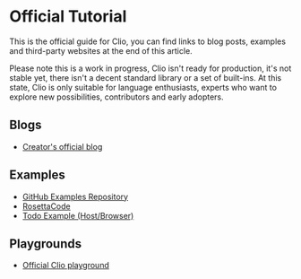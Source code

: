 # Official Tutorial

This is the official guide for Clio, you can find links to blog posts, examples and third-party websites at the end of this article.

Please note this is a work in progress, Clio isn't ready for production, it's not stable yet, there isn't a decent standard library or a set of built-ins. At this state, Clio is only suitable for language enthusiasts, experts who want to explore new possibilities, contributors and early adopters.

## Blogs

* [Creator's official blog](https://medium.com/@eghbali)

## Examples

* [GitHub Examples Repository](https://github.com/clio-lang/examples)
* [RosettaCode](http://rosettacode.org/wiki/Clio)
* [Todo Example \(Host/Browser\)](https://github.com/clio-lang/clio-todo)

## Playgrounds

* [Official Clio playground](https://playground.clio-lang.org)

